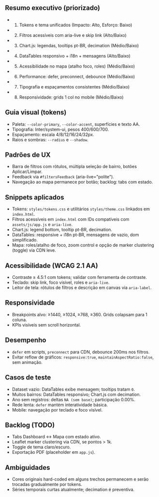 ## Resumo executivo (priorizado)
- 1) Tokens e tema unificados (Impacto: Alto, Esforço: Baixo)
- 2) Filtros acessíveis com aria-live e skip link (Alto/Baixo)
- 3) Chart.js: legendas, tooltips pt-BR, decimation (Médio/Baixo)
- 4) DataTables responsivo + i18n + mensagens (Alto/Baixo)
- 5) Acessibilidade no mapa (atalho foco, roles) (Médio/Baixo)
- 6) Performance: defer, preconnect, debounce (Médio/Baixo)
- 7) Tipografia e espaçamentos consistentes (Médio/Baixo)
- 8) Responsividade: grids 1 col no mobile (Médio/Baixo)

## Guia visual (tokens)
- Paleta: `--color-primary`, `--color-accent`, superfícies e texto AA.
- Tipografia: Inter/system-ui, pesos 400/600/700.
- Espaçamento: escala 4/8/12/16/24/32px.
- Raios e sombras: `--radius` e `--shadow`.

## Padrões de UX
- Barra de filtros com rótulos, múltipla seleção de bairro, botões Aplicar/Limpar.
- Feedback via `#filtersFeedback` (aria-live="polite").
- Navegação ao mapa permanece por botão; backlog: tabs com estado.

## Snippets aplicados
- Tokens: `styles/tokens.css` e utilitários `styles/theme.css` linkados em `index.html`.
- Filtros acessíveis em `index.html` com IDs compatíveis com `assets/js/app.js` e `aria-live`.
- Chart.js: legend bottom, tooltip pt-BR, decimation.
- DataTables: responsive + i18n pt-BR, mensagens de vazio, dom simplificado.
- Mapa: roles/atalho de foco, zoom control e opção de marker clustering (toggle) via CDN leve.

## Acessibilidade (WCAG 2.1 AA)
- Contraste ≥ 4.5:1 com tokens; validar com ferramenta de contraste.
- Teclado: skip link, foco visível, roles e `aria-live`.
- Leitor de tela: rótulos de filtros e descrição em canvas via `aria-label`.

## Responsividade
- Breakpoints alvo: ≥1440, ≥1024, ≥768, ≥360. Grids colapsam para 1 coluna.
- KPIs visíveis sem scroll horizontal.

## Desempenho
- `defer` em scripts, `preconnect` para CDN, debounce 200ms nos filtros.
- Evitar reflow de gráficos: `responsive:true`, `maintainAspectRatio:false`, sem animação.

## Casos de teste
- Dataset vazio: DataTables exibe mensagem; tooltips tratam `0`.
- Muitos bairros: DataTables responsivo; Chart.js com decimation.
- Ano sem registros: deltas `NA (sem base)`; participação 0.00%.
- Rede lenta: `defer` mantém interatividade básica.
- Mobile: navegação por teclado e foco visível.

## Backlog (TODO)
- Tabs Dashboard ↔ Mapa com estado ativo.
- Leaflet marker clustering via CDN, se pontos > 1k.
- Toggle de tema claro/escuro.
- Exportação PDF (placeholder em `app.js`).

## Ambiguidades
- Cores originais hard-coded em alguns trechos permanecem e serão trocadas gradualmente por tokens.
- Séries temporais curtas atualmente; decimation é preventiva.

